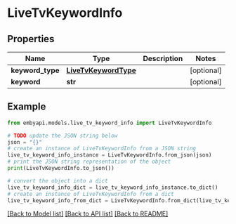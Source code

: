 # LiveTvKeywordInfo


## Properties

Name | Type | Description | Notes
------------ | ------------- | ------------- | -------------
**keyword_type** | [**LiveTvKeywordType**](LiveTvKeywordType.md) |  | [optional] 
**keyword** | **str** |  | [optional] 

## Example

```python
from embyapi.models.live_tv_keyword_info import LiveTvKeywordInfo

# TODO update the JSON string below
json = "{}"
# create an instance of LiveTvKeywordInfo from a JSON string
live_tv_keyword_info_instance = LiveTvKeywordInfo.from_json(json)
# print the JSON string representation of the object
print(LiveTvKeywordInfo.to_json())

# convert the object into a dict
live_tv_keyword_info_dict = live_tv_keyword_info_instance.to_dict()
# create an instance of LiveTvKeywordInfo from a dict
live_tv_keyword_info_from_dict = LiveTvKeywordInfo.from_dict(live_tv_keyword_info_dict)
```
[[Back to Model list]](../README.md#documentation-for-models) [[Back to API list]](../README.md#documentation-for-api-endpoints) [[Back to README]](../README.md)


